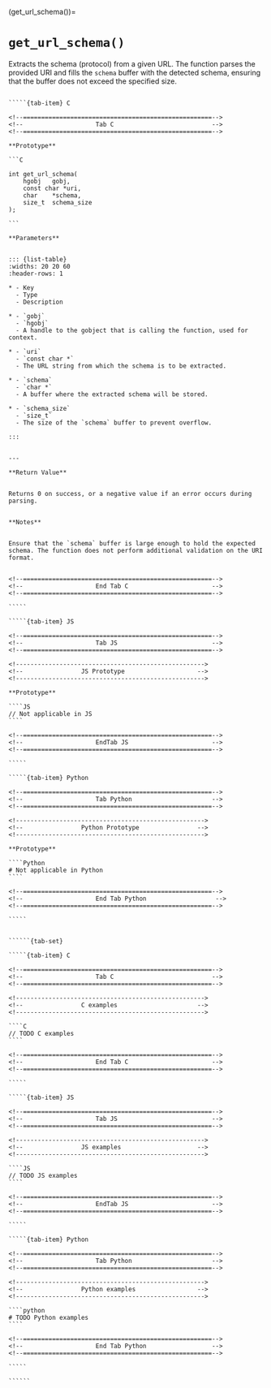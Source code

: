 <!-- ============================================================== -->
(get_url_schema())=
# `get_url_schema()`
<!-- ============================================================== -->


Extracts the schema (protocol) from a given URL. The function parses the provided URI and fills the `schema` buffer with the detected schema, ensuring that the buffer does not exceed the specified size.


<!------------------------------------------------------------>
<!--                    Prototypes                          -->
<!------------------------------------------------------------>

``````{tab-set}

`````{tab-item} C

<!--====================================================-->
<!--                    Tab C                           -->
<!--====================================================-->

**Prototype**

```C

int get_url_schema(
    hgobj   gobj,
    const char *uri,
    char    *schema, 
    size_t  schema_size
);

```

**Parameters**


::: {list-table}
:widths: 20 20 60
:header-rows: 1

* - Key
  - Type
  - Description

* - `gobj`
  - `hgobj`
  - A handle to the gobject that is calling the function, used for context.

* - `uri`
  - `const char *`
  - The URL string from which the schema is to be extracted.

* - `schema`
  - `char *`
  - A buffer where the extracted schema will be stored.

* - `schema_size`
  - `size_t`
  - The size of the `schema` buffer to prevent overflow.

:::


---

**Return Value**


Returns 0 on success, or a negative value if an error occurs during parsing.


**Notes**


Ensure that the `schema` buffer is large enough to hold the expected schema. The function does not perform additional validation on the URI format.


<!--====================================================-->
<!--                    End Tab C                       -->
<!--====================================================-->

`````

`````{tab-item} JS

<!--====================================================-->
<!--                    Tab JS                          -->
<!--====================================================-->

<!---------------------------------------------------->
<!--                JS Prototype                    -->
<!---------------------------------------------------->

**Prototype**

````JS
// Not applicable in JS
````

<!--====================================================-->
<!--                    EndTab JS                       -->
<!--====================================================-->

`````

`````{tab-item} Python

<!--====================================================-->
<!--                    Tab Python                      -->
<!--====================================================-->

<!---------------------------------------------------->
<!--                Python Prototype                -->
<!---------------------------------------------------->

**Prototype**

````Python
# Not applicable in Python
````

<!--====================================================-->
<!--                    End Tab Python                   -->
<!--====================================================-->

`````

``````

<!------------------------------------------------------------>
<!--                    Examples                            -->
<!------------------------------------------------------------>

```````{dropdown} Examples

``````{tab-set}

`````{tab-item} C

<!--====================================================-->
<!--                    Tab C                           -->
<!--====================================================-->

<!---------------------------------------------------->
<!--                C examples                      -->
<!---------------------------------------------------->

````C
// TODO C examples
````

<!--====================================================-->
<!--                    End Tab C                       -->
<!--====================================================-->

`````

`````{tab-item} JS

<!--====================================================-->
<!--                    Tab JS                          -->
<!--====================================================-->

<!---------------------------------------------------->
<!--                JS examples                     -->
<!---------------------------------------------------->

````JS
// TODO JS examples
````

<!--====================================================-->
<!--                    EndTab JS                       -->
<!--====================================================-->

`````

`````{tab-item} Python

<!--====================================================-->
<!--                    Tab Python                      -->
<!--====================================================-->

<!---------------------------------------------------->
<!--                Python examples                 -->
<!---------------------------------------------------->

````python
# TODO Python examples
````

<!--====================================================-->
<!--                    End Tab Python                  -->
<!--====================================================-->

`````

``````

```````

